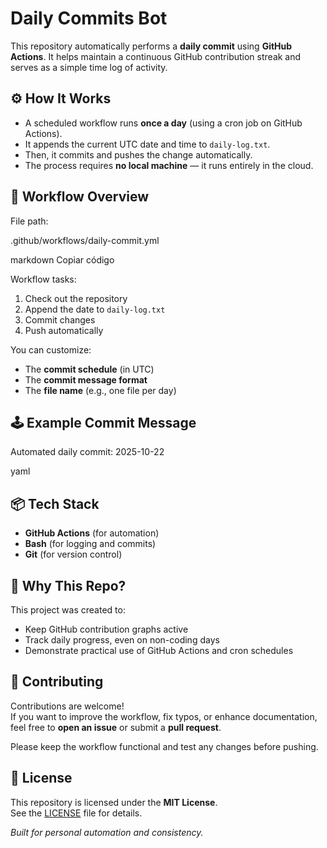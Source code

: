 # Daily Commits Bot

This repository automatically performs a **daily commit** using **GitHub Actions**.
It helps maintain a continuous GitHub contribution streak and serves as a simple time log of activity.

## ⚙️ How It Works

* A scheduled workflow runs **once a day** (using a cron job on GitHub Actions).
* It appends the current UTC date and time to `daily-log.txt`.
* Then, it commits and pushes the change automatically.
* The process requires **no local machine** — it runs entirely in the cloud.

## 🧩 Workflow Overview

File path:

.github/workflows/daily-commit.yml

markdown
Copiar código

Workflow tasks:

1. Check out the repository
2. Append the date to `daily-log.txt`
3. Commit changes
4. Push automatically

You can customize:

* The **commit schedule** (in UTC)
* The **commit message format**
* The **file name** (e.g., one file per day)

## 🕹 Example Commit Message

Automated daily commit: 2025-10-22

yaml

## 📦 Tech Stack

* **GitHub Actions** (for automation)
* **Bash** (for logging and commits)
* **Git** (for version control)

## 🧠 Why This Repo?

This project was created to:

* Keep GitHub contribution graphs active
* Track daily progress, even on non-coding days
* Demonstrate practical use of GitHub Actions and cron schedules

## 🤝 Contributing

Contributions are welcome!  
If you want to improve the workflow, fix typos, or enhance documentation, feel free to **open an issue** or submit a **pull request**.  

Please keep the workflow functional and test any changes before pushing.

## 📄 License

This repository is licensed under the **MIT License**.  
See the [LICENSE](LICENSE) file for details.


*Built for personal automation and consistency.*
